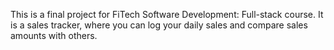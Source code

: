 This is a final project for FiTech Software Development: Full-stack course.
It is a sales tracker, where you can log your daily sales and compare sales amounts with others.